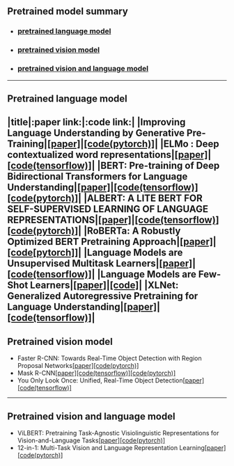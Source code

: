 ## Pretrained model summary   
* ### [pretrained language model](#pretrained-language-model)   
* ### [pretrained vision model](pretrained-vision-model)   
* ### [pretrained vision and language model](pretrained-vision-and-language-model)   
---
## Pretrained language model   
|**title**|:**paper link**:|:**code link**:|
|Improving Language Understanding by Generative Pre-Training|[[paper]](https://s3-us-west-2.amazonaws.com/openai-assets/research-covers/language-unsupervised/language_understanding_paper.pdf)|[[code(pytorch)]](https://github.com/huggingface/transformers)|
|ELMo : Deep contextualized word representations|[[paper]](https://arxiv.org/pdf/1802.05365.pdf)|[[code(tensorflow)]](https://github.com/yuanxiaosc/ELMo)|
|BERT: Pre-training of Deep Bidirectional Transformers for Language Understanding|[[paper]](https://arxiv.org/pdf/1810.04805.pdf)|[[code(tensorflow)]](https://github.com/google-research/bert)[[code(pytorch)]](https://github.com/codertimo/BERT-pytorch)|
|ALBERT: A LITE BERT FOR SELF-SUPERVISED LEARNING OF LANGUAGE REPRESENTATIONS|[[paper]](https://arxiv.org/pdf/1909.11942.pdf)|[[code(tensorflow)]](https://github.com/google-research/albert)[[code(pytorch)]](https://github.com/graykode/ALBERT-Pytorch)|
|RoBERTa: A Robustly Optimized BERT Pretraining Approach|[[paper]](https://arxiv.org/pdf/1907.11692.pdf)|[[code[pytorch]]](https://github.com/pytorch/fairseq/tree/master/examples/roberta)|
|Language Models are Unsupervised Multitask Learners|[[paper]](https://d4mucfpksywv.cloudfront.net/better-language-models/language-models.pdf)|[[code(tensorflow)]](https://github.com/openai/gpt-2)|
|Language Models are Few-Shot Learners|[[paper]](https://arxiv.org/pdf/2005.14165.pdf)|[[code]](https://github.com/openai/gpt-3)|
|XLNet: Generalized Autoregressive Pretraining for Language Understanding|[[paper]](https://arxiv.org/pdf/1906.08237.pdf)|[[code(tensorflow)]](https://github.com/zihangdai/xlnet)|
---
## Pretrained vision model   
* Faster R-CNN: Towards Real-Time Object Detection with Region Proposal Networks[[paper]](https://arxiv.org/pdf/1506.01497.pdf)[[code(pytorch)]](https://github.com/longcw/faster_rcnn_pytorch)   
* Mask R-CNN[[paper]](https://arxiv.org/pdf/1703.06870.pdf)[[code(tensorflow)]](https://github.com/matterport/Mask_RCNN)[[code(pytorch)]](https://github.com/facebookresearch/maskrcnn-benchmark)   
* You Only Look Once: Unified, Real-Time Object Detection[[paper]](https://arxiv.org/pdf/1506.02640.pdf)[[code(tensorflow)]](https://github.com/gliese581gg/YOLO_tensorflow)  

---
## Pretrained vision and language model   
* ViLBERT: Pretraining Task-Agnostic Visiolinguistic Representations for Vision-and-Language Tasks[[paper]](https://arxiv.org/pdf/1908.02265.pdf)[[code(pytorch)]](https://github.com/jiasenlu/vilbert_beta)   
* 12-in-1: Multi-Task Vision and Language Representation Learning[[paper]](https://arxiv.org/pdf/1912.02315.pdf)[[code(pytorch)]](https://github.com/facebookresearch/vilbert-multi-task)   

